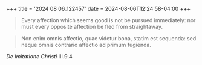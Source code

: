+++
title = '2024 08 06_122457'
date = 2024-08-06T12:24:58-04:00
+++

> Every affection which seems good is not be pursued immediately: nor must every opposite affection be fled from straightaway.

> Non enim omnis affectio, quae videtur bona, statim est sequenda: sed neque omnis contrario affectio ad primum fugienda. 
 
_De Imitatione Christi_ III.9.4

